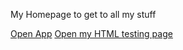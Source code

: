 My Homepage to get to all my stuff

<a href="https://astrolive8333.github.io/PopUpApp" target="_blank" >Open App</a> 
<a href="https://astrolive8333.github.io/HTML" target="_blank" >Open my HTML testing page</a> 
